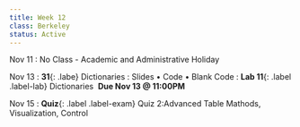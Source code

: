 ```yaml
---
title: Week 12 
class: Berkeley
status: Active
---
```


Nov 11
: No Class - Academic and Administrative Holiday

Nov 13
: **31**{: .labe} Dictionaries
  : Slides &#8226; Code &#8226; Blank Code
: **Lab 11**{: .label .label-lab} Dictionaries &nbsp;**Due Nov 13 @ 11:00PM**

Nov 15
: **Quiz**{: .label .label-exam} Quiz 2:Advanced Table Mathods, Visualization, Control 